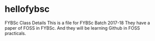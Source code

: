 # hellofybsc
FYBSc Class Details
This is a file for FYBSc Batch 2017-18
They have a paper of FOSS in FYBSc.
And they will be learning Github in FOSS practicals.

